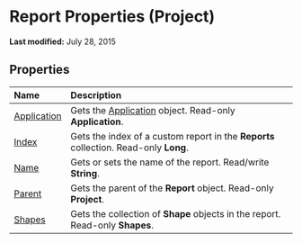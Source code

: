 
# Report Properties (Project)

 **Last modified:** July 28, 2015


## Properties



|**Name**|**Description**|
|:-----|:-----|
| [Application](9a4edc1d-7a82-8d86-4674-58eade850e2e.md)|Gets the  [Application](8eb91712-7784-a102-38c0-19bb056c27e9.md) object. Read-only **Application**.|
| [Index](3a0ccb0f-443e-ea35-4766-b79f97fef84a.md)|Gets the index of a custom report in the  **Reports** collection. Read-only **Long**.|
| [Name](da13696d-313a-3d78-2f1b-34d5fea4c2a9.md)|Gets or sets the name of the report. Read/write  **String**.|
| [Parent](d72508cc-927f-9f2b-207b-9b4d8b6eebfc.md)|Gets the parent of the  **Report** object. Read-only **Project**.|
| [Shapes](2f62c406-3845-79f8-3d17-e5891c1e23f9.md)|Gets the collection of  **Shape** objects in the report. Read-only **Shapes**.|
